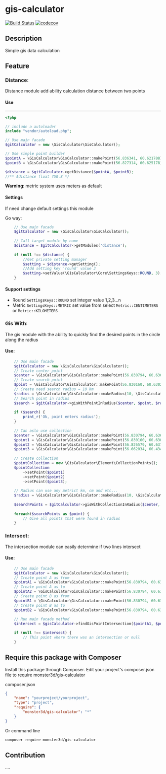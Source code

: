 # gis-calculator
[![Build Status](https://travis-ci.com/monster3d/gis-calculator.svg?branch=master)](https://travis-ci.com/monster3d/gis-calculator)
[![codecov](https://codecov.io/gh/monster3d/gis-calculator/branch/master/graph/badge.svg)](https://codecov.io/gh/monster3d/gis-calculator)
## Description
Simple gis data calculation

## Feature
### Distance:
Distance module add ability calculation distance between two points

#### Use 
** ** 
```php
<?php

// include a autoloader
include "vendor/autoload.php";

// Use main facade
$gitCalculator = new \GisCalculator\GisCalculator();

// Use simple point builder
$pointA = \GisCalculator\GisCalculator::makePoint(56.836341, 60.621788);
$pointB = \GisCalculator\GisCalculator::makePoint(56.827314, 60.625178);

$distance = $gitCalculator->getDistance($pointA, $pointB);
//** $distance float 750.8 */

```
<b>Warning: </b> metric system uses meters as default

#### Settings

If need change default settings this module 

Go way:
```php
    // Use main facade
    $gitCalculator = new \GisCalculator\GisCalculator();
    
    // Call target module by name
    $distance = $gitCalculator->getModules('distance');
    
    if (null !== $distance) {
        //Get private setting manager
        $setting = $distance->getSetting();
        //Add setting key 'round' value 3
        $setting->setValue(\GisCalculator\Core\SettingsKeys::ROUND, 3);
    }
```
#### Support settings
* Round `SettingsKeys::ROUND` set integer value 1,2,3...n   
* Metric `SettingsKeys::METRIC` set value from select `Metric::CENTIMETERS` or `Metric::KILOMETERS`

### Gis With:
The gis module with the ability to quickly find the desired points in the circle along the radius
#### Use:  

```php
    // Use main facade
    $gitCalculator = new \GisCalculator\GisCalculator();
    // Create center point
    $center = \GisCalculator\GisCalculator::makePoint(56.830794, 60.636087);
    // Create search point
    $point = \GisCalculator\GisCalculator::makePoint(56.830160, 60.630271);
    // Create need search radius = 10 km
    $radius = \GisCalculator\GisCalculator::makeRadius(10, \GisCalculator\Core\Metric::KILOMETERS);
    // Search point in radius
    $search = $gitCalculator->gisWithPointInRadius($center, $point, $radius);
    
    if ($search) {
        print_r('Ok, point enters radius');
    }
    
    // Can aslo use collection
    $center = \GisCalculator\GisCalculator::makePoint(56.830794, 60.636087);
    $point1 = \GisCalculator\GisCalculator::makePoint(56.830160, 60.630271);
    $point2 = \GisCalculator\GisCalculator::makePoint(56.826579, 60.637781);
    $point3 = \GisCalculator\GisCalculator::makePoint(56.662034, 60.434503);
    
    // Create collection
    $pointCollection = new \GisCalculator\Element\CollectionPoints();
    $pointCollection
        ->setPoint($point1)
        ->setPoint($point2)
        ->setPoint($point3);
    
    // Radius can use any metrict km, cm and etc...
    $radius = \GisCalculator\GisCalculator::makeRadius(10, \GisCalculator\Core\Metric::KILOMETERS);
    
    $searchPoints = $gitCalculator->gisWithCollectionInRadius($center, $radius, $pointCollection);
    
    foreach($searchPoints as $point) {
        // Give all points that were found in radius
    }

```
### Intersect:
The intersection module can easily determine if two lines intersect
#### Use:
```php
    // Use main facade
    $gitCalculator = new \GisCalculator\GisCalculator();
    // Create point A as from
    $pointA1 = \GisCalculator\GisCalculator::makePoint(56.830794, 60.636087);
    // Create point A as to
    $pointA2 = \GisCalculator\GisCalculator::makePoint(56.830794, 60.636087);
    // Create point B as from
    $pointB1 = \GisCalculator\GisCalculator::makePoint(56.830794, 60.636087);
    // Create point B as to
    $pointB2 = \GisCalculator\GisCalculator::makePoint(56.830794, 60.636087);
    
    // Run main facade method
    $intersect = $gisCalculator->findGisPointIntersection($pointA1, $pointA2, $pointB1, $pointB2);

    if (null !== $intersect) {
        // This point where there was an intersection or null
    }
```

## Require this package with Composer

Install this package through Composer. Edit your project's composer.json file to require monster3d/gis-calculator

composer.json

```json
{
    "name": "yourproject/yourproject",
    "type": "project",
    "require": {
        "monster3d/gis-calculator": "*"
    }
}
```

Or command line

```bash
composer require monster3d/gis-calculator
```

## Contribution
....

